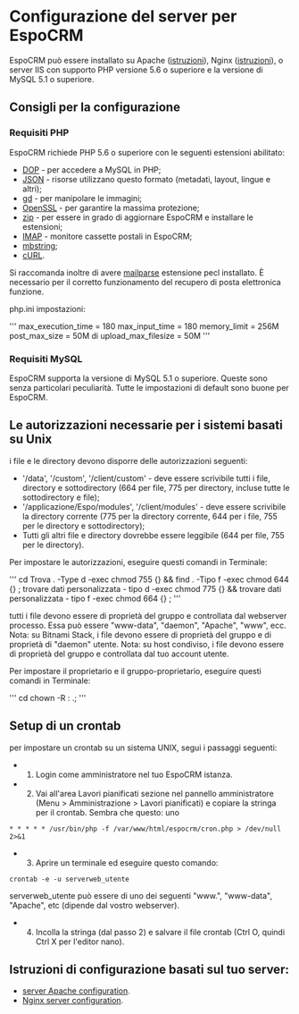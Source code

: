 # Configurazione del server per EspoCRM

EspoCRM può essere installato su Apache ([istruzioni](apache-server-configuration.md)), Nginx ([istruzioni](nginx-server-configuration.md)), o server IIS con supporto PHP versione 5.6 o superiore e la versione di MySQL 5.1 o superiore.

## Consigli per la configurazione

### Requisiti PHP

EspoCRM richiede PHP 5.6 o superiore con le seguenti estensioni abilitato:

* [DOP](http://php.net/manual/en/book.pdo.php) - per accedere a MySQL in PHP;
* [JSON](http://php.net/manual/en/book.json.php) - risorse utilizzano questo formato (metadati, layout, lingue e altri);
* [gd](http://php.net/manual/en/book.image.php) - per manipolare le immagini;
* [OpenSSL](http://php.net/manual/en/book.openssl.php) - per garantire la massima protezione;
* [zip](http://php.net/manual/en/book.zip.php) - per essere in grado di aggiornare EspoCRM e installare le estensioni;
* [IMAP](http://php.net/manual/en/book.imap.php) - monitore cassette postali in EspoCRM;
* [mbstring](http://php.net/manual/en/book.mbstring.php);
* [cURL](http://php.net/manual/en/book.curl.php).

Si raccomanda inoltre di avere [mailparse](https://pecl.php.net/package/mailparse) estensione pecl installato. È necessario per il corretto funzionamento del recupero di posta elettronica funzione.

php.ini impostazioni:

'''
max_execution_time = 180
max_input_time = 180
memory_limit = 256M
post_max_size = 50M di
upload_max_filesize = 50M
'''


### Requisiti MySQL

EspoCRM supporta la versione di MySQL 5.1 o superiore.
Queste sono senza particolari peculiarità. Tutte le impostazioni di default sono buone per EspoCRM.

## Le autorizzazioni necessarie per i sistemi basati su Unix

i file e le directory devono disporre delle autorizzazioni seguenti:

* '/data', '/custom', '/client/custom' - deve essere scrivibile tutti i file, directory e sottodirectory (664 per file, 775 per directory, incluse tutte le sottodirectory e file);
* '/applicazione/Espo/modules', '/client/modules' - deve essere scrivibile la directory corrente (775 per la directory corrente, 644 per i file, 755 per le directory e sottodirectory);
* Tutti gli altri file e directory dovrebbe essere leggibile (644 per file, 755 per le directory).

Per impostare le autorizzazioni, eseguire questi comandi in Terminale:

'''
cd <percorso-verso-il-ESPOCRM DIRECTORY>
Trova . -Type d -exec chmod 755 {} && find . -Tipo f -exec chmod 644 {} ;
trovare dati personalizzata - tipo d -exec chmod 775 {} && trovare dati personalizzata - tipo f -exec chmod 664 {} ;
'''

tutti i file devono essere di proprietà del gruppo e controllata dal webserver processo. Essa può essere "www-data", "daemon", "Apache", "www", ecc.
Nota: su Bitnami Stack, i file devono essere di proprietà del gruppo e di proprietà di "daemon" utente.
Nota: su host condiviso, i file devono essere di proprietà del gruppo e controllata dal tuo account utente.

Per impostare il proprietario e il gruppo-proprietario, eseguire questi comandi in Terminale:

'''
cd <percorso-verso-il-ESPOCRM DIRECTORY>
chown -R <proprietario>:<GRUPPO-proprietario> .;
'''

## Setup di un crontab

per impostare un crontab su un sistema UNIX, segui i passaggi seguenti:

* 1. Login come amministratore nel tuo EspoCRM istanza.
* 2. Vai all'area Lavori pianificati sezione nel pannello amministratore (Menu > Amministrazione > Lavori pianificati) e copiare la stringa per il crontab. Sembra che questo: uno
```
* * * * * /usr/bin/php -f /var/www/html/espocrm/cron.php > /dev/null 2>&1
```
* 3. Aprire un terminale ed eseguire questo comando:
```
crontab -e -u serverweb_utente
```
serverweb_utente può essere di uno dei seguenti "www.", "www-data", "Apache", etc (dipende dal vostro webserver).
* 4. Incolla la stringa (dal passo 2) e salvare il file crontab (Ctrl O, quindi Ctrl X per l'editor nano).

## Istruzioni di configurazione basati sul tuo server:

* [server Apache configuration](apache-server-configuration.md).
* [Nginx server configuration](nginx-server-configuration.md).
